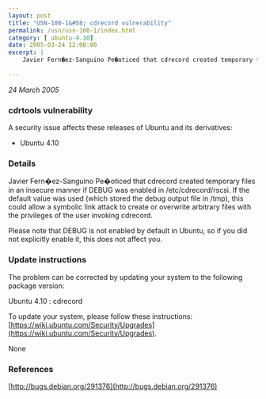 ```yaml
---
layout: post
title: "USN-100-1&#58; cdrecord vulnerability"
permalink: /usn/usn-100-1/index.html
category: [ ubuntu-4.10]
date: 2005-03-24 12:00:00
excerpt: |
    Javier Fern�ez-Sanguino Pe�oticed that cdrecord created temporary files in an insecure manner if DEBUG was enabled in /etc/cdrecord/rscsi. If the default value was used (which stored the debug output file in /tmp), this could allow a symbolic link attack to create or overwrite arbitrary files with the privileges of the user invoking cdrecord.
    
--- 
```

 
 

*24 March 2005*

### cdrtools vulnerability

A security issue affects these releases of Ubuntu and its derivatives:

* Ubuntu 4.10

### Details

Javier Fern�ez-Sanguino Pe�oticed that cdrecord created temporary files in an insecure manner if DEBUG was enabled in /etc/cdrecord/rscsi. If the default value was used (which stored the debug output file in /tmp), this could allow a symbolic link attack to create or overwrite arbitrary files with the privileges of the user invoking cdrecord.

Please note that DEBUG is not enabled by default in Ubuntu, so if you did not explicitly enable it, this does not affect you.

### Update instructions

The problem can be corrected by updating your system to the following package version:

Ubuntu 4.10
 : cdrecord 

To update your system, please follow these instructions: [https://wiki.ubuntu.com/Security/Upgrades](https://wiki.ubuntu.com/Security/Upgrades).

None

### References

 
 [http://bugs.debian.org/291376](http://bugs.debian.org/291376)
 

